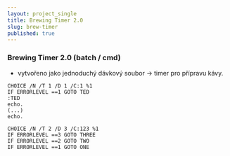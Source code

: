 ```yaml
---
layout: project_single
title: Brewing Timer 2.0
slug: brew-timer
published: true
---
```

### Brewing Timer 2.0 (batch / cmd)

- vytvořeno jako jednoduchý dávkový soubor -> timer pro přípravu kávy.

```
CHOICE /N /T 1 /D 1 /C:1 %1
IF ERRORLEVEL ==1 GOTO TED
:TED
echo.
(...)
echo.

CHOICE /N /T 2 /D 3 /C:123 %1
IF ERRORLEVEL ==3 GOTO THREE
IF ERRORLEVEL ==2 GOTO TWO
IF ERRORLEVEL ==1 GOTO ONE
```
